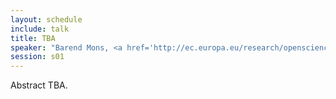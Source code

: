 ```yaml
---
layout: schedule
include: talk
title: TBA
speaker: "Barend Mons, <a href='http://ec.europa.eu/research/openscience/index.cfm?pg=open-science-cloud'>EOSC</a> High Level Expert Group Chair"
session: s01
---
```


Abstract TBA.

